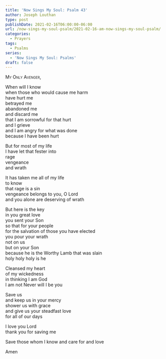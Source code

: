 ```yaml
---
title: 'Now Sings My Soul: Psalm 43'
author: Joseph Louthan
type: post
publishDate: 2021-02-16T06:00:00-06:00
url: /now-sings-my-soul-psalm/2021-02-16-am-now-sings-my-soul-psalm/
categories:
  - Prayers
tags:
  - Psalms
series:
  - 'Now Sings My Soul: Psalms'
draft: false
---
```

<div style="font-variant: small-caps;">
My Only Avenger,
</div>

When will I know  
  when those who would cause me harm  
  have hurt me  
  betrayed me  
  abandoned me  
  and discard me  
  that I am sorrowful for that hurt  
  and I grieve  
  and I am angry for what was done  
  because I have been hurt  
  
But for most of my life  
  I have let that fester into  
  rage  
  vengeance  
  and wrath  
  
It has taken me all of my life  
  to know  
  that rage is a sin  
  vengeance belongs to you, O Lord  
  and you alone are deserving of wrath  
  
But here is the key  
  in you great love  
  you sent your Son  
  so that for your people  
  for the salvation of those you have elected  
  you pour your wrath  
  not on us  
  but on your Son  
  because he is the Worthy Lamb that was slain  
  holy holy holy is he  
  
Cleansed my heart  
  of my wickedness  
  in thinking I am God  
  I am not Never will I be you  
  
Save us  
  and keep us in your mercy  
  shower us with grace  
  and give us your steadfast love  
  for all of our days  
  
I love you Lord  
  thank you for saving me  
  
Save those whom I know and care for and love  
  
Amen  
